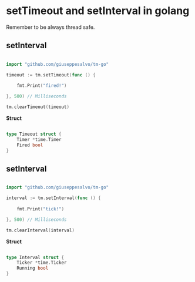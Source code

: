 # setTimeout and setInterval in golang

Remember to be always thread safe.

## setInterval

```go

import "github.com/giuseppesalvo/tm-go"

timeout := tm.setTimeout(func () {
    
    fmt.Print("fired!")

}, 500) // Milliseconds

tm.clearTimeout(timeout)

```

**Struct**

```go

type Timeout struct {
    Timer *time.Timer
    Fired bool
}

```


## setInterval

```go

import "github.com/giuseppesalvo/tm-go"

interval := tm.setInterval(func () {
    
    fmt.Print("tick!")

}, 500) // Milliseconds

tm.clearInterval(interval)

```

**Struct**

```go

type Interval struct {
    Ticker *time.Ticker
    Running bool
}

```